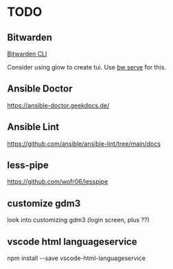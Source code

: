 # TODO

## Bitwarden

[Bitwarden CLI](https://bitwarden.com/help/cli)

Consider using glow to create tui.
Use [bw serve](https://bitwarden.com/help/vault-management-api) for this.

## Ansible Doctor

https://ansible-doctor.geekdocs.de/

## Ansible Lint

https://github.com/ansible/ansible-lint/tree/main/docs

## less-pipe

https://github.com/wofr06/lesspipe

## customize gdm3

look into customizing gdm3 (login screen, plus ??)

## vscode html languageservice

npm install --save vscode-html-languageservice
